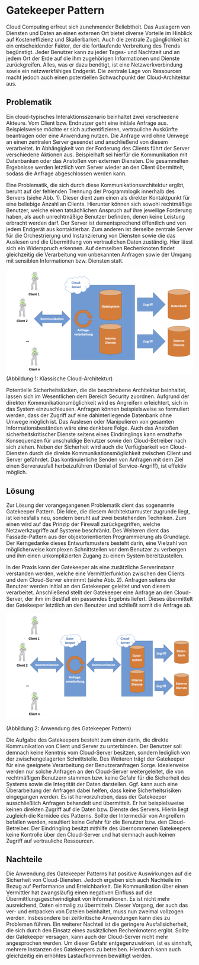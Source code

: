 # Gatekeeper Pattern

Cloud Computing erfreut sich zunehmender Beliebtheit. Das Auslagern von Diensten und Daten an einen externen Ort bietet diverse Vorteile im Hinblick auf Kosteneffizienz und Skalierbarkeit. Auch die zentrale Zugänglichkeit ist ein entscheidender Faktor, der die fortlaufende Verbreitung des Trends begünstigt. Jeder Benutzer kann zu jeder Tages- und Nachtzeit und an jedem Ort der Erde auf die ihm zugehörigen Informationen und Dienste zurückgreifen. Alles, was er dazu benötigt, ist eine Netzwerkverbindung sowie ein netzwerkfähiges Endgerät. Die zentrale Lage von Ressourcen macht jedoch auch einen potentiellen Schwachpunkt der Cloud-Architektur aus.

## Problematik

Ein cloud-typisches Interaktionsszenario beinhaltet zwei verschiedene Akteure. Vom Client bzw. Endnutzer geht eine initiale Anfrage aus. Beispielsweise möchte er sich authentifizieren, vertrauliche Auskünfte beantragen oder eine Anwendung nutzen. Die Anfrage wird ohne Umwege an einen zentralen Server gesendet und anschließend von diesem verarbeitet. In Abhängigkeit von der Forderung des Clients führt der Server verschiedene Aktionen aus. Beispielhaft sei hierfür die Kommunikation mit Datenbanken oder das Anstoßen von externen Diensten. Die gesammelten Ergebnisse werden letztlich vom Server wieder an den Client übermittelt, sodass die Anfrage abgeschlossen werden kann.

Eine Problematik, die sich durch diese Kommunikationsarchitektur ergibt, beruht auf der fehlenden Trennung der Programmlogik innerhalb des Servers \(siehe Abb. 1\). Dieser dient zum einen als direkter Kontaktpunkt für eine beliebige Anzahl an Clients. Hierunter können sich sowohl rechtmäßige Benutzer, welche einen tatsächlichen Anspruch auf ihre jeweilige Forderung haben, als auch unrechtmäßige Benutzer befinden, denen keine Leistung erbracht werden darf. Der Server ist dementsprechend öffentlich und von jedem Endgerät aus kontaktierbar. Zum anderen ist derselbe zentrale Server für die Orchestrierung und Instanziierung von Diensten sowie die das Auslesen und die Übermittlung von vertraulichen Daten zuständig. Hier lässt sich ein Widerspruch erkennen. Auf demselben Rechenknoten findet gleichzeitig die Verarbeitung von unbekannten Anfragen sowie der Umgang mit sensiblen Informationen bzw. Diensten statt.

![](/assets/NoGatekeeper_Timo_Rolfsmeier.png)             \(Abbildung 1: Klassische Cloud-Architektur\)

Potentielle Sicherheitslücken, die die beschriebene Architektur beinhaltet, lassen sich im Wesentlichen dem Bereich Security zuordnen. Aufgrund der direkten Kommunikationsmöglichkeit wird es Angreifern erleichtert, sich in das System einzuschleusen. Anfragen können beispielsweise so formuliert werden, dass der Zugriff auf eine dahinterliegende Datenbank ohne Umwege möglich ist. Das Auslesen oder Manipulieren von gesamten Informationsbeständen wäre eine denkbare Folge. Auch das Anstoßen sicherheitskritischer Dienste seitens eines Eindringlings kann ernsthafte Konsequenzen für unschuldige Benutzer sowie den Cloud-Betreiber nach sich ziehen. Neben der Sicherheit wird auch die Verfügbarkeit von Cloud-Diensten durch die direkte Kommunikationsmöglichkeit zwischen Client und Server gefährdet. Das kontinuierliche Senden von Anfragen mit dem Ziel einen Serverausfall herbeizuführen \(Denial of Service-Angriff\), ist effektiv möglich.

## Lösung

Zur Lösung der vorangegangenen Problematik dient das sogenannte Gatekeeper Pattern. Die Idee, die diesem Architekturmuster zugrunde liegt, ist keinesfalls neu, sondern beruht auf zwei bestehenden Techniken. Zum einen wird auf das Prinzip der Firewall zurückgegriffen, welche Netzwerkzugriffe auf Systeme beschränkt. Des Weiteren dient das Fassade-Pattern aus der objektorientierten Programmierung als Grundlage. Der Kerngedanke dieses Entwurfsmusters besteht darin, eine Vielzahl von möglicherweise komplexen Schnittstellen vor dem Benutzer zu verbergen und ihm einen unkomplizierten Zugang zu einem System bereitzustellen.

In der Praxis kann der Gatekeeper als eine zusätzliche Serverinstanz verstanden werden, welche eine Vermittlerfunktion zwischen den Clients und dem Cloud-Server einnimmt \(siehe Abb. 2\). Anfragen seitens der Benutzer werden initial an den Gatekeeper geleitet und von diesem verarbeitet. Anschließend stellt der Gatekeeper eine Anfrage an den Cloud-Server, der ihm im Bestfall ein passendes Ergebnis liefert. Dieses übermittelt der Gatekeeper letztlich an den Benutzer und schließt somit die Anfrage ab.

![](/assets/Gatekeeper-Pattern_Timo_Rolfsmeier.png)

\(Abbildung 2: Anwendung des Gatekeeper Pattern\)

Die Aufgabe des Gatekeepers besteht zum einen darin, die direkte Kommunikation von Client und Server zu unterbinden. Der Benutzer soll demnach keine Kenntnis vom Cloud-Server besitzen, sondern lediglich von der zwischengelagerten Schnittstelle. Des Weiteren trägt der Gatekeeper für eine geeignete Verarbeitung der Benutzeranfragen Sorge. Idealerweise werden nur solche Anfragen an den Cloud-Server weitergeleitet, die von rechtmäßigen Benutzern stammen bzw. keine Gefahr für die Sicherheit des Systems sowie die Integrität der Daten darstellen. Ggf. kann auch eine Überarbeitung der Anfragen dabei helfen, dass keine Sicherheitsrisiken eingegangen werden. Es ist hervorzuheben, dass der Gatekeeper ausschließlich Anfragen behandelt und übermittelt. Er hat beispielsweise keinen direkten Zugriff auf die Daten bzw. Dienste des Servers. Hierin liegt zugleich die Kernidee des Patterns. Sollte der Intermediär von Angreifern befallen werden, resultiert keine Gefahr für die Benutzer bzw. den Cloud-Betreiber. Der Eindringling besitzt mithilfe des übernommenen Gatekeepers keine Kontrolle über den Cloud-Server und hat demnach auch keinen Zugriff auf vertrauliche Ressourcen.

## Nachteile

Die Anwendung des Gatekeeper Patterns hat positive Auswirkungen auf die Sicherheit von Cloud-Diensten. Jedoch ergeben sich auch Nachteile im Bezug auf Performance und Erreichbarkeit. Die Kommunikation über einen Vermittler hat zwangsläufig einen negativen Einfluss auf die Übermittlungsgeschwindigkeit von Informationen. Es ist nicht mehr ausreichend, Daten einmalig zu übermitteln. Dieser Vorgang, der auch das ver- und entpacken von Dateien beinhaltet, muss nun zweimal vollzogen werden. Insbesondere bei zeitkritische Anwendungen kann dies zu Problemen führen. Ein weiterer Nachteil ist die geringere Ausfallsicherheit, die sich durch den Einsatz eines zusätzlichen Rechenknotens ergibt. Sollte der Gatekeeper versagen, kann auch der Cloud-Server nicht mehr angesprochen werden. Um dieser Gefahr entgegenzuwirken, ist es sinnhaft, mehrere Instanzen des Gatekeepers zu betreiben. Hierdurch kann auch gleichzeitig ein erhöhtes Lastaufkommen bewältigt werden.
